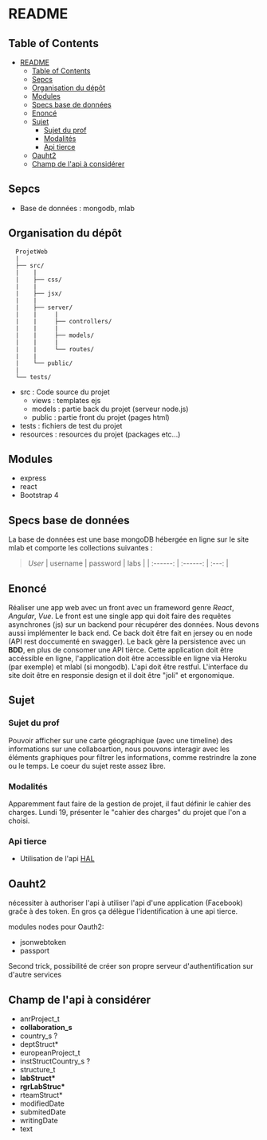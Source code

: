 # README

## Table of Contents

- [README](#readme)
  - [Table of Contents](#table-of-contents)
  - [Sepcs](#sepcs)
  - [Organisation du dépôt](#organisation-du-d%C3%A9p%C3%B4t)
  - [Modules](#modules)
  - [Specs base de données](#specs-base-de-donn%C3%A9es)
  - [Enoncé](#enonc%C3%A9)
  - [Sujet](#sujet)
    - [Sujet du prof](#sujet-du-prof)
    - [Modalités](#modalit%C3%A9s)
    - [Api tierce](#api-tierce)
  - [Oauht2](#oauht2)
  - [Champ de l'api à considérer](#champ-de-lapi-%C3%A0-consid%C3%A9rer)

## Sepcs

- Base de données : mongodb, mlab

## Organisation du dépôt

```
  ProjetWeb
  |
  ├── src/
  |    |
  |    ├── css/
  |    |
  |    ├── jsx/
  |    |
  |    ├── server/
  |    |     |
  |    |     ├── controllers/
  |    |     |
  |    |     ├── models/
  |    |     |
  |    |     └── routes/
  |    |
  |    └── public/
  |
  └── tests/
```

- src : Code source du projet
  - views : templates ejs
  - models : partie back du projet (serveur node.js)
  - public : partie front du projet (pages html)
- tests : fichiers de test du projet
- resources : resources du projet (packages etc...)

## Modules

- express
- react
- Bootstrap 4

## Specs base de données

La base de données est une base mongoDB hébergée en ligne sur le site mlab et
comporte les collections suivantes :

> _User_
> | username | password | labs |
> | :------: | :------: | :---: |

## Enoncé

Réaliser une app web avec un front avec un frameword genre _React_, _Angular_,
_Vue_. Le front est une single app qui doit faire des requêtes asynchrones
(js) sur un backend pour récupérer des données. Nous devons aussi implémenter
le back end. Ce back doit être fait en jersey ou en node (API rest doccumenté
en swagger). Le back gère la persistence avec un **BDD**, en plus de consomer
une API tièrce. Cette application doit être accéssible en ligne, l'application
doit être accessible en ligne via Heroku (par exemple) et mlabl (si mongodb).
L'api doit être restful. L'interface du site doit être en responsie design et
il doit être "joli" et ergonomique.

## Sujet

### Sujet du prof

Pouvoir afficher sur une carte géographique (avec une timeline) des informations
sur une collaboartion, nous pouvons interagir avec les éléments graphiques pour
filtrer les informations, comme restrindre la zone ou le temps. Le coeur du
sujet reste assez libre.

### Modalités

Apparemment faut faire de la gestion de projet, il faut définir le cahier des
charges. Lundi 19, présenter le "cahier des charges" du projet que l'on a
choisi.

### Api tierce

- Utilisation de l'api [HAL](https://api.archives-ouvertes.fr/docs/)

## Oauht2

nécessiter à authoriser l'api à utiliser l'api d'une application (Facebook)
graĉe à des token. En gros ça délègue l'identification à une api tierce.

modules nodes pour Oauth2:

- jsonwebtoken
- passport

Second trick, possibilité de créer son propre serveur d'authentification sur
d'autre services

## Champ de l'api à considérer

- anrProject_t
- **collaboration_s**
- country_s ?
- deptStruct\*
- europeanProject_t
- instStructCountry_s ?
- structure_t
- **labStruct\***
- **rgrLabStruc\***
- rteamStruct\*
- modifiedDate
- submitedDate
- writingDate
- text
